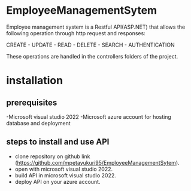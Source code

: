 # EmployeeManagementSytem

Employee management system is a Restful API(ASP.NET) that allows the following operation through http request and responses:

CREATE -
UPDATE -
READ -
DELETE -
SEARCH -
AUTHENTICATION

These operations are handled in the controllers folders of the project.

# installation

## prerequisites
-Microsoft visual studio 2022
-Microsoft azure account for hosting database and deployment

## steps to install and use API
- clone repository on github link (https://github.com/mpetayukuri95/EmployeeManagementSytem).
- open with microsoft visual studio 2022.
- build API in microsoft visual studio 2022.
- deploy API on your azure account.


  
